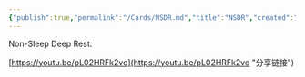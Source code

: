 ```yaml
---
{"publish":true,"permalink":"/Cards/NSDR.md","title":"NSDR","created":"2023-02-24","modified":"2023-03-14","published":"2025-07-29T23:04:08.290+08:00","cssclasses":""}
---
```



Non-Sleep Deep Rest.

[https://youtu.be/pL02HRFk2vo](https://youtu.be/pL02HRFk2vo "分享链接")
